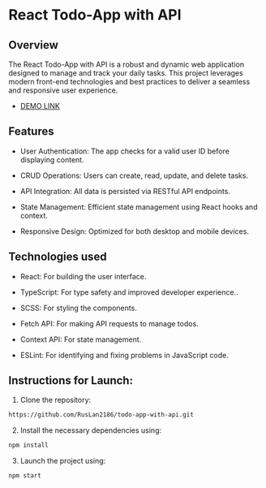 # React Todo-App with API

## Overview

The React Todo-App with API is a robust and dynamic web application designed to manage and track your daily tasks. This project leverages modern front-end technologies and best practices to deliver a seamless and responsive user experience.

-  [DEMO LINK](https://ruslan2186.github.io/todo-app-with-api/)  

## Features

- User Authentication: The app checks for a valid user ID before displaying content.

- CRUD Operations: Users can create, read, update, and delete tasks.
  
- API Integration: All data is persisted via RESTful API endpoints.

- State Management: Efficient state management using React hooks and context.
  
- Responsive Design: Optimized for both desktop and mobile devices.
  

## Technologies used

- React: For building the user interface.

- TypeScript: For type safety and improved developer experience..

- SCSS: For styling the components.

- Fetch API: For making API requests to manage todos.
  
- Context API: For state management.

- ESLint: For identifying and fixing problems in JavaScript code.

  
## Instructions for Launch:
1. Clone the repository:

```bash
https://github.com/RusLan2186/todo-app-with-api.git
```


2. Install the necessary dependencies using:
   
```bash
npm install
```

3. Launch the project using:
   
```bash
npm start
```


